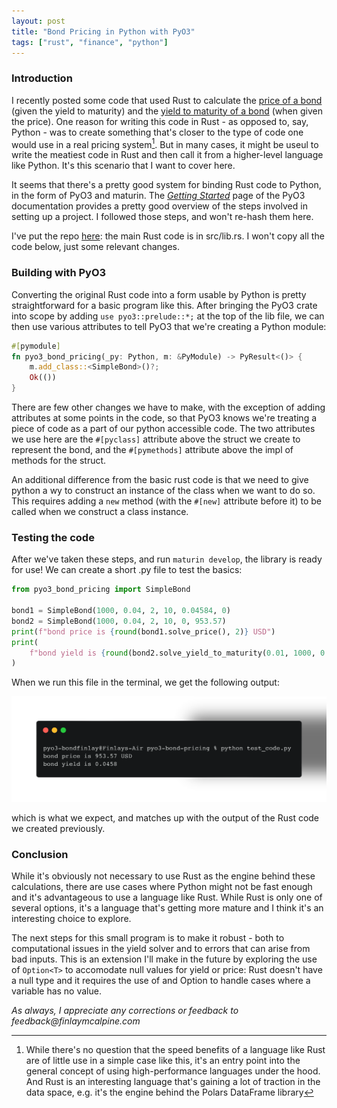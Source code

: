 ```yaml
---
layout: post
title: "Bond Pricing in Python with PyO3"
tags: ["rust", "finance", "python"]
---
```


### Introduction

I recently posted some code that used Rust to calculate the [price of a bond](_posts/2024-04-22-bond-basics.md) (given the yield to maturity) and the [yield to maturity of a bond](_posts/2024-04-23-yield-to-maturity.md) (when given the price). One reason for writing this code in Rust - as opposed to, say, Python - was to create something that's closer to the type of code one would use in a real pricing system[^1]. But in many cases, it might be useul to write the meatiest code in Rust and then call it from a higher-level language like Python. It's this scenario that I want to cover here.

It seems that there's a pretty good system for binding Rust code to Python, in the form of PyO3 and maturin. The [_Getting Started_](https://pyo3.rs/v0.21.2/getting-started) page of the PyO3 documentation provides a pretty good overview of the steps involved in setting up a project. I followed those steps, and won't re-hash them here.

I've put the repo [here](https://github.com/finlaymcalpine/pyo3-bond-pricing): the main Rust code is in src/lib.rs. I won't copy all the code below, just some relevant changes.

### Building with PyO3

Converting the original Rust code into a form usable by Python is pretty straightforward for a basic program like this. After bringing the PyO3 crate into scope by adding `use pyo3::prelude::*;` at the top of the lib file, we can then use various attributes to tell PyO3 that we're creating a Python module:

```rust
#[pymodule]
fn pyo3_bond_pricing(_py: Python, m: &PyModule) -> PyResult<()> {
    m.add_class::<SimpleBond>()?;
    Ok(())
}
```

There are few other changes we have to make, with the exception of adding attributes at some points in the code, so that PyO3 knows we're treating a piece of code as a part of our python accessible code. The two attributes we use here are the `#[pyclass]` attribute above the struct we create to represent the bond, and the `#[pymethods]` attribute above the impl of methods for the struct.

An additional difference from the basic rust code is that we need to give python a wy to construct an instance of the class when we want to do so. This requires adding a `new` method (with the `#[new]` attribute before it) to be called when we construct a class instance.

### Testing the code

After we've taken these steps, and run `maturin develop`, the library is ready for use! We can create a short .py file to test the basics:

```python
from pyo3_bond_pricing import SimpleBond

bond1 = SimpleBond(1000, 0.04, 2, 10, 0.04584, 0)
bond2 = SimpleBond(1000, 0.04, 2, 10, 0, 953.57)
print(f"bond price is {round(bond1.solve_price(), 2)} USD")
print(
    f"bond yield is {round(bond2.solve_yield_to_maturity(0.01, 1000, 0.00001, 0.00000001), 4)}"
)
```

When we run this file in the terminal, we get the following output:

![terminal screenshot](docs/assets/images/pyo3testscreenshot.png)

which is what we expect, and matches up with the output of the Rust code we created previously.

### Conclusion

While it's obviously not necessary to use Rust as the engine behind these calculations, there are use cases where Python might not be fast enough and it's advantageous to use a language like Rust. While Rust is only one of several options, it's a language that's getting more mature and I think it's an interesting choice to explore.

The next steps for this small program is to make it robust - both to computational issues in the yield solver and to errors that can arise from bad inputs. This is an extension I'll make in the future by exploring the use of `Option<T>` to accomodate null values for yield or price: Rust doesn't have a null type and it requires the use of and Option to handle cases where a variable has no value.

_As always, I appreciate any corrections or feedback to feedback@finlaymcalpine.com_

[^1]: While there's no question that the speed benefits of a language like Rust are of little use in a simple case like this, it's an entry point into the general concept of using high-performance languages under the hood. And Rust is an interesting language that's gaining a lot of traction in the data space, e.g. it's the engine behind the Polars DataFrame library